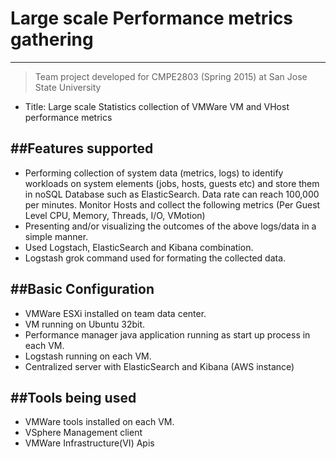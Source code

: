 # Large scale Performance metrics gathering
--------------

> Team project developed for CMPE2803 (Spring 2015)
> at San Jose State University
 - Title: Large scale Statistics collection of VMWare VM and VHost performance metrics
 
##Features supported
--------------
 - Performing collection of system data (metrics, logs) to identify workloads on system elements (jobs,
hosts, guests etc) and store them in noSQL Database such as ElasticSearch. Data rate can reach 100,000 per minutes.
Monitor Hosts and collect the following metrics (Per Guest Level CPU, Memory, Threads, I/O, VMotion)
 - Presenting and/or visualizing the outcomes of the above logs/data in a simple manner.
 - Used Logstach, ElasticSearch and Kibana combination.
 - Logstash grok command used for formating the collected data.
 
##Basic Configuration
--------------
* VMWare ESXi installed on team data center.
* VM running on Ubuntu 32bit.
* Performance manager java application running as start up process in each VM.
* Logstash running on each VM.
* Centralized server with ElasticSearch and Kibana (AWS instance)

##Tools being used
--------------
* VMWare tools installed on each VM.
* VSphere Management client
* VMWare Infrastructure(VI) Apis

